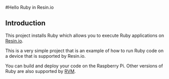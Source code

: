 #Hello Ruby in Resin.io


## Introduction

This project installs Ruby which allows you to execute Ruby applications on [Resin.io](http://resin.io).

This is a very simple project that is an example of how to run Ruby code on a device that is supported by Resin.io. 

You can build and deploy your code on the Raspberry Pi. Other versions of Ruby are also supported by [RVM](http://rvm.io/rubies).
